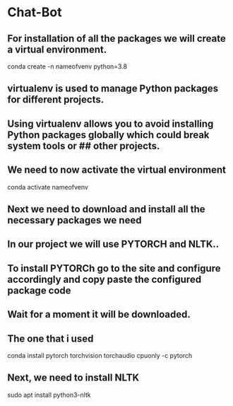 # Chat-Bot



## For installation of all the packages we will create a virtual environment.
conda create -n nameofvenv python=3.8

## virtualenv is used to manage Python packages for different projects. 
## Using virtualenv allows you to avoid installing Python packages globally which could break system tools or ## other projects.

## We need to now activate the virtual environment
conda activate nameofvenv

## Next we need to download and install all the necessary packages we need 
## In our project we will use PYTORCH and NLTK..

## To install PYTORCh go to the site and configure accordingly and copy paste the configured package code 
## Wait for a moment it will be downloaded.
## The one that i used
conda install pytorch torchvision torchaudio cpuonly -c pytorch

## Next, we need to install NLTK
sudo apt install python3-nltk
